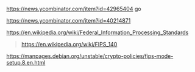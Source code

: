 https://news.ycombinator.com/item?id=42965404 go

https://news.ycombinator.com/item?id=40214871

https://en.wikipedia.org/wiki/Federal_Information_Processing_Standards
> https://en.wikipedia.org/wiki/FIPS_140

https://manpages.debian.org/unstable/crypto-policies/fips-mode-setup.8.en.html